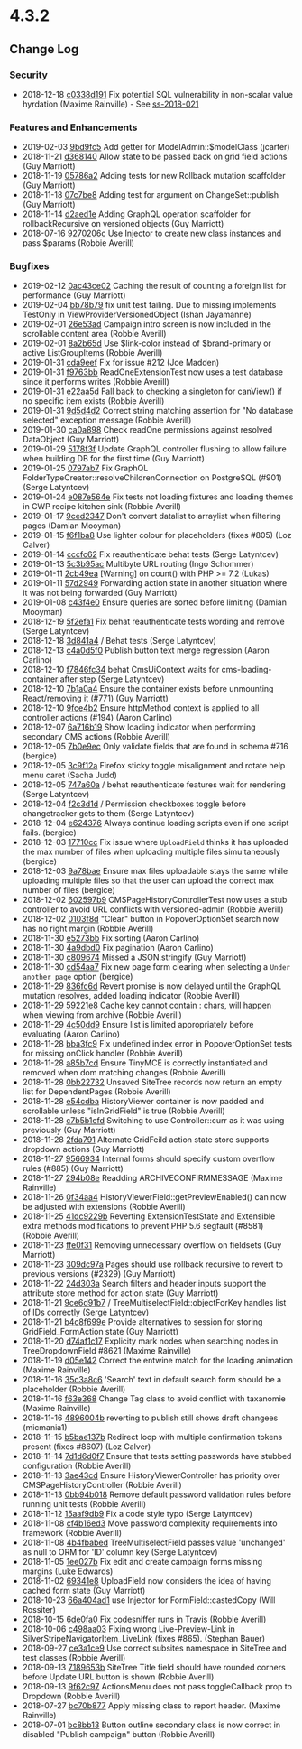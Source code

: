 # 4.3.2

<!--- Changes below this line will be automatically regenerated -->

## Change Log

### Security

 * 2018-12-18 [c0338d191](https://github.com/silverstripe/silverstripe-framework/commit/c0338d191d8be0000ddb16b74832ed8e05ba7ff5) Fix potential SQL vulnerability in non-scalar value hyrdation (Maxime Rainville) - See [ss-2018-021](https://www.silverstripe.org/download/security-releases/ss-2018-021)

### Features and Enhancements

 * 2019-02-03 [9bd9fc5](https://github.com/silverstripe/silverstripe-admin/commit/9bd9fc5e441943fcdf77a8e7e93ee27a5382307a) Add getter for ModelAdmin::$modelClass (jcarter)
 * 2018-11-21 [d368140](https://github.com/silverstripe/silverstripe-admin/commit/d36814030f893a85b3ff34777335f121a7650add) Allow state to be passed back on grid field actions (Guy Marriott)
 * 2018-11-19 [05786a2](https://github.com/silverstripe/silverstripe-versioned/commit/05786a26e2d5e7a5b5305e11d8da8be2516a7c44) Adding tests for new Rollback mutation scaffolder (Guy Marriott)
 * 2018-11-18 [07c7be8](https://github.com/silverstripe/silverstripe-versioned/commit/07c7be81d52a702cf3ba90a657fdb9328517218a) Adding test for  argument on ChangeSet::publish (Guy Marriott)
 * 2018-11-14 [d2aed1e](https://github.com/silverstripe/silverstripe-versioned/commit/d2aed1ed8a95ed61e754564da52a7b31a82a9a43) Adding GraphQL operation scaffolder for rollbackRecursive on versioned objects (Guy Marriott)
 * 2018-07-16 [9270206c](https://github.com/silverstripe/silverstripe-reports/commit/9270206c3bd2fe35bb263ad43ad3a5d87360873a) Use Injector to create new class instances and pass $params (Robbie Averill)

### Bugfixes

 * 2019-02-12 [0ac43ce02](https://github.com/silverstripe/silverstripe-framework/commit/0ac43ce025274345c80773b57a09a48a8fa70a08) Caching the result of counting a foreign list for performance (Guy Marriott)
 * 2019-02-04 [bb78b79](https://github.com/silverstripe/silverstripe-versioned-admin/commit/bb78b7930292db5c8ed660744f49ec1b94046211) fix unit test failing. Due to missing implements TestOnly in ViewProviderVersionedObject (Ishan Jayamanne)
 * 2019-02-01 [26e53ad](https://github.com/silverstripe/silverstripe-campaign-admin/commit/26e53adc2288996a1e1f45631339485fbd2e2e8d) Campaign intro screen is now included in the scrollable content area (Robbie Averill)
 * 2019-02-01 [8a2b65d](https://github.com/silverstripe/silverstripe-admin/commit/8a2b65d2b93f3a999129004ca2f208c6ce3d891c) Use $link-color instead of $brand-primary or active ListGroupItems (Robbie Averill)
 * 2019-01-31 [cda9eef](https://github.com/silverstripe/silverstripe-assets/commit/cda9eef992b70fd46377be6d4459260d31ea2215) Fix for issue #212 (Joe Madden)
 * 2019-01-31 [f9763bb](https://github.com/silverstripe/silverstripe-versioned/commit/f9763bb68c1ef1e1555c57d0df27b9a0b161dba2) ReadOneExtensionTest now uses a test database since it performs writes (Robbie Averill)
 * 2019-01-31 [e22aa5d](https://github.com/silverstripe/silverstripe-graphql/commit/e22aa5da881f18ba3439e1e58c607ce446c04892) Fall back to checking a singleton for canView() if no specific item exists (Robbie Averill)
 * 2019-01-31 [9d5d4d2](https://github.com/silverstripe/silverstripe-graphql/commit/9d5d4d2918f059429550cc78d21fa44483781241) Correct string matching assertion for "No database selected" exception message (Robbie Averill)
 * 2019-01-30 [ca0a898](https://github.com/silverstripe/silverstripe-graphql/commit/ca0a898b6b0ef993c14f4d53d2a467d97e27c103) Check readOne permissions against resolved DataObject (Guy Marriott)
 * 2019-01-29 [5178f3f](https://github.com/silverstripe/silverstripe-graphql/commit/5178f3f1d3a16c6a5028022f32566c4b6cfdb41c) Update GraphQL controller flushing to allow failure when building DB for the first time (Guy Marriott)
 * 2019-01-25 [0797ab7](https://github.com/silverstripe/silverstripe-asset-admin/commit/0797ab7762a4a64f2dc89c754a6bb04216b96fe1) Fix GraphQL FolderTypeCreator::resolveChildrenConnection on PostgreSQL (#901) (Serge Latyntcev)
 * 2019-01-24 [e087e564e](https://github.com/silverstripe/silverstripe-framework/commit/e087e564e13d7c30b62850a271131684a619789e) Fix tests not loading fixtures and loading themes in CWP recipe kitchen sink (Robbie Averill)
 * 2019-01-17 [9ced2347](https://github.com/silverstripe/silverstripe-cms/commit/9ced23473f2f102de5b6d828d093be1102f8d570) Don't convert datalist to arraylist when filtering pages (Damian Mooyman)
 * 2019-01-15 [f6f1ba8](https://github.com/silverstripe/silverstripe-admin/commit/f6f1ba8fd5870cb7ef4410aba6cbcd9a0e32f638) Use lighter colour for placeholders (fixes #805) (Loz Calver)
 * 2019-01-14 [cccfc62](https://github.com/silverstripe/silverstripe-admin/commit/cccfc621da171bfe378fc5547611d59484af246b) Fix reauthenticate behat tests (Serge Latyntcev)
 * 2019-01-13 [5c3b95ac](https://github.com/silverstripe/silverstripe-cms/commit/5c3b95ac8977f77e7d95d4da6333ca12b5ef465f) Multibyte URL routing (Ingo Schommer)
 * 2019-01-11 [2cb49ea](https://github.com/silverstripe/silverstripe-versioned/commit/2cb49ea79d6babb80289f170dc6102c82f5b0d69) [Warning] on count() with PHP &gt;= 7.2 (Lukas)
 * 2019-01-11 [57d2949](https://github.com/silverstripe/silverstripe-admin/commit/57d294912e7b2d61e40c4656c63bd6569dcfcd27) Forwarding action state in another situation where it was not being forwarded (Guy Marriott)
 * 2019-01-08 [c43f4e0](https://github.com/silverstripe/silverstripe-graphql/commit/c43f4e0708fd86e8078ef3326d963005d626baf4) Ensure queries are sorted before limiting (Damian Mooyman)
 * 2018-12-19 [5f2efa1](https://github.com/silverstripe/silverstripe-admin/commit/5f2efa1f7bf38a9f990bf8f9600fd37f50bec4f0) Fix behat reauthenticate tests wording and remove (Serge Latyntcev)
 * 2018-12-18 [3d841a4](https://github.com/silverstripe/silverstripe-installer/commit/3d841a409c43752a8192afea5ebc48327e2ac3d3) / Behat tests (Serge Latyntcev)
 * 2018-12-13 [c4a0d5f0](https://github.com/silverstripe/silverstripe-cms/commit/c4a0d5f0831f0f27022905700a0ffb86cc56aceb) Publish button text merge regression (Aaron Carlino)
 * 2018-12-10 [f7846fc34](https://github.com/silverstripe/silverstripe-framework/commit/f7846fc34c4c04bfa3ae57a552345f6a536856c5) behat CmsUiContext waits for cms-loading-container after step (Serge Latyntcev)
 * 2018-12-10 [7b1a0a4](https://github.com/silverstripe/silverstripe-admin/commit/7b1a0a4d18dcd89fe699103355e9f853b6245bff) Ensure the container exists before unmounting React/removing it (#771) (Guy Marriott)
 * 2018-12-10 [9fce4b2](https://github.com/silverstripe/silverstripe-graphql/commit/9fce4b2408dd82d303925eee3b6cf393da371e85) Ensure httpMethod context is applied to all controller actions (#194) (Aaron Carlino)
 * 2018-12-07 [6a716b19](https://github.com/silverstripe/silverstripe-cms/commit/6a716b1906d290dca98f1ffc672edc342d8265d3) Show loading indicator when performing secondary CMS actions (Robbie Averill)
 * 2018-12-05 [7b0e9ec](https://github.com/silverstripe/silverstripe-admin/commit/7b0e9ec97a987a6106fb7e72c10ebcb347724821) Only validate fields that are found in schema #716 (bergice)
 * 2018-12-05 [3c9f12a](https://github.com/silverstripe/silverstripe-admin/commit/3c9f12afb1d988c97c6536bd007894de084959a8) Firefox sticky toggle misalignment and rotate help menu caret (Sacha Judd)
 * 2018-12-05 [747a60a](https://github.com/silverstripe/silverstripe-admin/commit/747a60afe45d6aeafd352ed93c0c58c6290344b6) / behat reauthenticate features wait for rendering (Serge Latyntcev)
 * 2018-12-04 [f2c3d1d](https://github.com/silverstripe/silverstripe-admin/commit/f2c3d1db71fab14fac54523961dab084599bd7f7) / Permission checkboxes toggle before changetracker gets to them (Serge Latyntcev)
 * 2018-12-04 [e624376](https://github.com/silverstripe/silverstripe-admin/commit/e624376dc6ea354dd271bcbee285d28b6d123f95) Always continue loading scripts even if one script fails. (bergice)
 * 2018-12-03 [17710cc](https://github.com/silverstripe/silverstripe-asset-admin/commit/17710cc242e2ca37cf4422f7606de61cbc6b04e9) Fix issue where `UploadField` thinks it has uploaded the max number of files when uploading multiple files simultaneously (bergice)
 * 2018-12-03 [9a78bae](https://github.com/silverstripe/silverstripe-asset-admin/commit/9a78bae50938af5adc7e1b0d2467892bc55f32e3) Ensure max files uploadable stays the same while uploading multiple files so that the user can upload the correct max number of files (bergice)
 * 2018-12-02 [602597b9](https://github.com/silverstripe/silverstripe-cms/commit/602597b9004ad56c02a2bf2f779770ff32afea8f) CMSPageHistoryControllerTest now uses a stub controller to avoid URL conflicts with versioned-admin (Robbie Averill)
 * 2018-12-02 [0103f8d](https://github.com/silverstripe/silverstripe-admin/commit/0103f8d98d6b394a8d4117c04787d6a69d3c8af1) "Clear" button in PopoverOptionSet search now has no right margin (Robbie Averill)
 * 2018-11-30 [e5273bb](https://github.com/silverstripe/silverstripe-asset-admin/commit/e5273bb557dfb8d0dde8870fde3709180724f85e) Fix sorting (Aaron Carlino)
 * 2018-11-30 [4a9dbd0](https://github.com/silverstripe/silverstripe-asset-admin/commit/4a9dbd0a37111b03c1a333682ed3dee066e4fc3f) Fix pagination (Aaron Carlino)
 * 2018-11-30 [c809674](https://github.com/silverstripe/silverstripe-admin/commit/c809674a780a22073268c12752641bdebfad5ba3) Missed a JSON.stringify (Guy Marriott)
 * 2018-11-30 [cd54aa7](https://github.com/silverstripe/silverstripe-admin/commit/cd54aa72e0cf36316deec19d1be6b90358308f8f) Fix new page form clearing when selecting a `Under another page` option (bergice)
 * 2018-11-29 [836fc6d](https://github.com/silverstripe/silverstripe-versioned-admin/commit/836fc6d6216f0725108b6f5d5582d7ecaee54272) Revert promise is now delayed until the GraphQL mutation resolves, added loading indicator (Robbie Averill)
 * 2018-11-29 [59221e8](https://github.com/silverstripe/silverstripe-assets/commit/59221e8d74ac5e07b86a741e2709e0676130f7b4) Cache key cannot contain : chars, will happen when viewing from archive (Robbie Averill)
 * 2018-11-29 [4c50dd9](https://github.com/silverstripe/silverstripe-asset-admin/commit/4c50dd95ae252be32666932ee7ee79f5ce793583) Ensure list is limited appropriately before evaluating (Aaron Carlino)
 * 2018-11-28 [bba3fc9](https://github.com/silverstripe/silverstripe-admin/commit/bba3fc96b3e5d50eeaeee2edf10f67ee5a8c8204) Fix undefined index error in PopoverOptionSet tests for missing onClick handler (Robbie Averill)
 * 2018-11-28 [a85b7cd](https://github.com/silverstripe/silverstripe-admin/commit/a85b7cd5bee87573a1588cd0ac8f33785614a292) Ensure TinyMCE is correctly instantiated and removed when dom matching changes (Robbie Averill)
 * 2018-11-28 [0bb22732](https://github.com/silverstripe/silverstripe-cms/commit/0bb22732c920f1a4a2354582e36310558aa6bebb) Unsaved SiteTree records now return an empty list for DependentPages (Robbie Averill)
 * 2018-11-28 [e54cdba](https://github.com/silverstripe/silverstripe-versioned-admin/commit/e54cdba9669da301475f1139dc7425c395948a11) HistoryViewer container is now padded and scrollable unless "isInGridField" is true (Robbie Averill)
 * 2018-11-28 [c7b5b1efd](https://github.com/silverstripe/silverstripe-framework/commit/c7b5b1efd2e37cc0b5f732f461bd37fafe14bd83) Switching to use Controller::curr as it was using previously (Guy Marriott)
 * 2018-11-28 [2fda791](https://github.com/silverstripe/silverstripe-admin/commit/2fda7917603206c3f911db118e080c1af336c322) Alternate GridFeild action state store supports dropdown actions (Guy Marriott)
 * 2018-11-27 [9566934](https://github.com/silverstripe/silverstripe-asset-admin/commit/9566934d7030f7b7d296cfd0c1491237ad369839) Internal forms should specify custom overflow rules (#885) (Guy Marriott)
 * 2018-11-27 [294b08e](https://github.com/silverstripe/silverstripe-admin/commit/294b08e9ceac5894fdb6ffabd4e5320d4927712f) Readding ARCHIVECONFIRMMESSAGE (Maxime Rainville)
 * 2018-11-26 [0f34aa4](https://github.com/silverstripe/silverstripe-versioned-admin/commit/0f34aa40436333d2c82fd1ed0d71cd267c8ff172) HistoryViewerField::getPreviewEnabled() can now be adjusted with extensions (Robbie Averill)
 * 2018-11-25 [41dc9229b](https://github.com/silverstripe/silverstripe-framework/commit/41dc9229bf6823262bbc4c25edf0da61cb08b260) Reverting ExtensionTestState and Extensible extra methods modifications to prevent PHP 5.6 segfault (#8581) (Robbie Averill)
 * 2018-11-23 [ffe0f31](https://github.com/silverstripe/silverstripe-admin/commit/ffe0f312345bbe0f2f5e5e5fcb5f1e01817a42e7) Removing unnecessary overflow on fieldsets (Guy Marriott)
 * 2018-11-23 [309dc97a](https://github.com/silverstripe/silverstripe-cms/commit/309dc97a325925b99e297343f5f76c71a33286e5) Pages should use rollback recursive to revert to previous versions (#2329) (Guy Marriott)
 * 2018-11-22 [24d303a](https://github.com/silverstripe/silverstripe-admin/commit/24d303acfb072043a864fd0ae71cd3a024fb137a) Search filters and header inputs support the attribute store method for action state (Guy Marriott)
 * 2018-11-21 [9ce6d91b7](https://github.com/silverstripe/silverstripe-framework/commit/9ce6d91b76e525a6fc81e02023e9e53cdf82e047) / TreeMultiselectField::objectForKey handles list of IDs correctly (Serge Latyntcev)
 * 2018-11-21 [b4c8f699e](https://github.com/silverstripe/silverstripe-framework/commit/b4c8f699eb4dd75089100c1b180cd0df25146206) Provide alternatives to session for storing GridField_FormAction state (Guy Marriott)
 * 2018-11-20 [d74af1c17](https://github.com/silverstripe/silverstripe-framework/commit/d74af1c17e0b72ae119abc00fd7ef0aca6dd4498) Explicity mark nodes when searching nodes in TreeDropdownField #8621 (Maxime Rainville)
 * 2018-11-19 [d05e142](https://github.com/silverstripe/silverstripe-admin/commit/d05e1424ee1d7217474d7d16f8bdc4e289dd2700) Correct the entwine match for the loading animation (Maxime Rainville)
 * 2018-11-16 [35c3a8c6](https://github.com/silverstripe/silverstripe-cms/commit/35c3a8c68db2660838dcd2ae5abd2bd1c3214af4) 'Search' text in default search form should be a placeholder (Robbie Averill)
 * 2018-11-16 [f63e368](https://github.com/silverstripe/silverstripe-admin/commit/f63e368cb0aba1964327b853631a67ba2af5db09) Change Tag class to avoid conflict with taxanomie (Maxime Rainville)
 * 2018-11-16 [4896004b](https://github.com/silverstripe/silverstripe-cms/commit/4896004b504e1ac2b0a32c0b94f96a9cd0019dc9) reverting to publish still shows draft changees (micmania1)
 * 2018-11-15 [b5bae137b](https://github.com/silverstripe/silverstripe-framework/commit/b5bae137bd341eeda3f4886f45fc8f8d657a9c4c) Redirect loop with multiple confirmation tokens present (fixes #8607) (Loz Calver)
 * 2018-11-14 [7d1d6d0f7](https://github.com/silverstripe/silverstripe-framework/commit/7d1d6d0f7b228b862807e7c2d67d55220e6d90b8) Ensure that tests setting passwords have stubbed configuration (Robbie Averill)
 * 2018-11-13 [3ae43cd](https://github.com/silverstripe/silverstripe-versioned-admin/commit/3ae43cd25727711cced28d7607b8a947fdb5c986) Ensure HistoryViewerController has priority over CMSPageHistoryController (Robbie Averill)
 * 2018-11-13 [0bb94b018](https://github.com/silverstripe/silverstripe-framework/commit/0bb94b018b55e28eef627af4a9854d4f0babac62) Remove default password validation rules before running unit tests (Robbie Averill)
 * 2018-11-12 [15aaf9db9](https://github.com/silverstripe/silverstripe-framework/commit/15aaf9db9fe1679cf8b01b74fce3eee841278495) Fix a code style typo (Serge Latyntcev)
 * 2018-11-08 [cf4b16ed3](https://github.com/silverstripe/silverstripe-framework/commit/cf4b16ed380c336a7eaec7e46bec03f7767e10ba) Move password complexity requirements into framework (Robbie Averill)
 * 2018-11-08 [4b4fbabed](https://github.com/silverstripe/silverstripe-framework/commit/4b4fbabed5d70bf577e4b0d6fdbc9dab9da80451) TreeMultiselectField passes value 'unchanged' as null to ORM for 'ID' column key (Serge Latyntcev)
 * 2018-11-05 [1ee027b](https://github.com/silverstripe/silverstripe-campaign-admin/commit/1ee027baf937d458789ea40821df1b8e16cb96a3) Fix edit and create campaign forms missing margins (Luke Edwards)
 * 2018-11-02 [69341e8](https://github.com/silverstripe/silverstripe-asset-admin/commit/69341e86d1efb0ee1fdc2585748021beefd496ac) UploadField now considers the idea of having cached form state (Guy Marriott)
 * 2018-10-23 [66a404ad1](https://github.com/silverstripe/silverstripe-framework/commit/66a404ad1a83ca2f26c5f968935503306eb54578) use Injector for FormField::castedCopy (Will Rossiter)
 * 2018-10-15 [6de0fa0](https://github.com/silverstripe/silverstripe-versioned/commit/6de0fa087fe581b69a5978db82058490c44923b4) Fix codesniffer runs in Travis (Robbie Averill)
 * 2018-10-06 [c498aa03](https://github.com/silverstripe/silverstripe-cms/commit/c498aa03379ca883803dda853e64c411ed7454dc) Fixing wrong Live-Preview-Link in SilverStripeNavigatorItem_LiveLink (fixes #865). (Stephan Bauer)
 * 2018-09-27 [ce3a1ce9](https://github.com/silverstripe/silverstripe-cms/commit/ce3a1ce91307424f643a15f0c292e16b35f35873) Use correct subsites namespace in SiteTree and test classes (Robbie Averill)
 * 2018-09-13 [7189653b](https://github.com/silverstripe/silverstripe-cms/commit/7189653b1f9a744b9ee2393a8ef3fb8597c89b1b) SiteTree Title field should have rounded corners before Update URL button is shown (Robbie Averill)
 * 2018-09-13 [9f62c97](https://github.com/silverstripe/silverstripe-admin/commit/9f62c9755568bdd0d2d40226f7adc3d4ebf48c54) ActionsMenu does not pass toggleCallback prop to Dropdown (Robbie Averill)
 * 2018-07-27 [bc70b877](https://github.com/silverstripe/silverstripe-reports/commit/bc70b87721c8278111e39e0af69db1052af7333f) Apply missing class to report header. (Maxime Rainville)
 * 2018-07-01 [bc8bb13](https://github.com/silverstripe/silverstripe-campaign-admin/commit/bc8bb13c93c75e718872315a60f0eb8213bd8e69) Button outline secondary class is now correct in disabled "Publish campaign" button (Robbie Averill)
